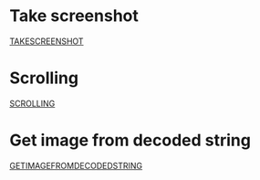 # Take screenshot
[TAKESCREENSHOT](./TAKESCREENSHOT.md)

# Scrolling
[SCROLLING](./SCROLLING.md)

# Get image from decoded string
[GETIMAGEFROMDECODEDSTRING](./GETIMAGEFROMDECODEDSTRING.md)